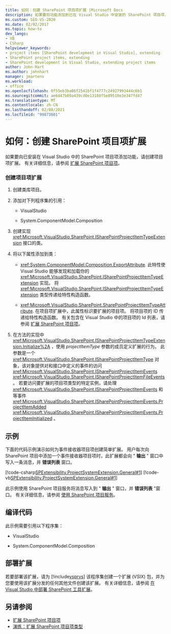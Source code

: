 ```yaml
---
title: 如何：创建 SharePoint 项目项扩展 |Microsoft Docs
description: 如果要将功能添加到已在 Visual Studio 中安装的 SharePoint 项目项，请查看如何创建项目项扩展。
ms.custom: SEO-VS-2020
ms.date: 02/02/2017
ms.topic: how-to
dev_langs:
- VB
- CSharp
helpviewer_keywords:
- project items [SharePoint development in Visual Studio], extending
- SharePoint project items, extending
- SharePoint development in Visual Studio, extending project items
author: John-Hart
ms.author: johnhart
manager: jmartens
ms.workload:
- office
ms.openlocfilehash: 0f55eb3ba06f2541bf1f4777c24927993444c6b1
ms.sourcegitcommit: ae6d47b09a439cd0e13180f5e89510e3e347fd47
ms.translationtype: MT
ms.contentlocale: zh-CN
ms.lasthandoff: 02/08/2021
ms.locfileid: "99873601"
---
```

# <a name="how-to-create-a-sharepoint-project-item-extension"></a>如何：创建 SharePoint 项目项扩展
  如果要向已安装在 Visual Studio 中的 SharePoint 项目项添加功能，请创建项目项扩展。 有关详细信息，请参阅 [扩展 SharePoint 项目项](../sharepoint/extending-sharepoint-project-items.md)。

### <a name="to-create-a-project-item-extension"></a>创建项目项扩展

1. 创建类库项目。

2. 添加对下列程序集的引用：

    - VisualStudio

    - System.ComponentModel.Composition

3. 创建实现 <xref:Microsoft.VisualStudio.SharePoint.ISharePointProjectItemTypeExtension> 接口的类。

4. 将以下属性添加到类：

    - <xref:System.ComponentModel.Composition.ExportAttribute>. 此特性使 Visual Studio 能够发现和加载你的 <xref:Microsoft.VisualStudio.SharePoint.ISharePointProjectItemTypeExtension> 实现。 将 <xref:Microsoft.VisualStudio.SharePoint.ISharePointProjectItemTypeExtension> 类型传递给特性构造函数。

    - <xref:Microsoft.VisualStudio.SharePoint.SharePointProjectItemTypeAttribute>. 在项目项扩展中，此属性标识要扩展的项目项。 将项目项的 ID 传递给特性构造函数。 有关包含在 Visual Studio 中的项目项的 Id 列表，请参阅 [扩展 SharePoint 项目项](../sharepoint/extending-sharepoint-project-items.md)。

5. 在方法的实现中 <xref:Microsoft.VisualStudio.SharePoint.ISharePointProjectItemTypeExtension.Initialize%2A> ，使用 *projectItemType* 参数的成员定义扩展的行为。 此参数是一个 <xref:Microsoft.VisualStudio.SharePoint.ISharePointProjectItemType> 对象，该对象提供对和接口中定义的事件的访问 <xref:Microsoft.VisualStudio.SharePoint.ISharePointProjectItemEvents> <xref:Microsoft.VisualStudio.SharePoint.ISharePointProjectItemFileEvents> 。 若要访问要扩展的项目项类型的特定实例，请处理 <xref:Microsoft.VisualStudio.SharePoint.ISharePointProjectItemEvents> 和等事件 <xref:Microsoft.VisualStudio.SharePoint.ISharePointProjectItemEvents.ProjectItemAdded> <xref:Microsoft.VisualStudio.SharePoint.ISharePointProjectItemEvents.ProjectItemInitialized> 。

## <a name="example"></a>示例
 下面的代码示例演示如何为事件接收器项目项创建简单扩展。 用户每次向 SharePoint 项目中添加一个事件接收器项目项时，此扩展都会向 " **输出** " 窗口中写入一条消息，并 **错误列表** 窗口。

 [!code-csharp[SPExtensibility.ProjectSystemExtension.General#1](../sharepoint/codesnippet/CSharp/projectsystemexamples/extension/projectitemextension.cs#1)]
 [!code-vb[SPExtensibility.ProjectSystemExtension.General#1](../sharepoint/codesnippet/VisualBasic/projectsystemexamples/extension/projectitemextension.vb#1)]

 此示例使用 SharePoint 项目服务将消息写入到 " **输出** " 窗口，并 **错误列表** "窗口。 有关详细信息，请参阅 [使用 SharePoint 项目服务](../sharepoint/using-the-sharepoint-project-service.md)。

## <a name="compile-the-code"></a>编译代码
 此示例需要引用以下程序集：

- VisualStudio

- System.ComponentModel.Composition

## <a name="deploy-the-extension"></a>部署扩展
 若要部署该扩展，请为 [!include[vsprvs](../sharepoint/includes/vsprvs-md.md)] 该程序集创建一个扩展 (VSIX) 包，并为您要使用该扩展分发的任何其他文件创建该扩展。 有关详细信息，请参阅 [在 Visual Studio 中部署 SharePoint 工具扩展](../sharepoint/deploying-extensions-for-the-sharepoint-tools-in-visual-studio.md)。

## <a name="see-also"></a>另请参阅
- [扩展 SharePoint 项目项](../sharepoint/extending-sharepoint-project-items.md)
- [演练：扩展 SharePoint 项目项类型](../sharepoint/walkthrough-extending-a-sharepoint-project-item-type.md)
